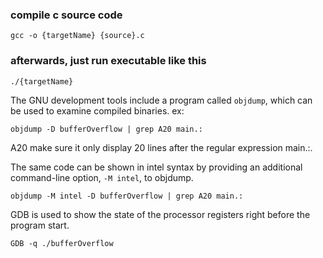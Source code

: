 ### compile c source code
```
gcc -o {targetName} {source}.c
```

### afterwards, just run executable like this
```
./{targetName}
```

The GNU development tools include a program called ``objdump``, which can be used to examine compiled binaries. ex:

```
objdump -D bufferOverflow | grep A20 main.:
```
A20 make sure it only display 20 lines after the regular expression main.:.

The same code can be shown in intel syntax by providing an additional command-line option, ```-M intel```, to objdump.
```
objdump -M intel -D bufferOverflow | grep A20 main.:
```
GDB is used to show the state of the processor registers right before the program start.

```
GDB -q ./bufferOverflow
```

